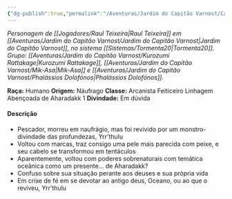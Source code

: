 ```yaml
---
{"dg-publish":true,"permalink":"/Aventuras/Jardim do Capitão Varnost/Carlos Morrow/","created":"2025-10-13T17:42:11.011-03:00"}
---
```


*Personagem de [[Jogadores/Raul Teixeira\|Raul Teixeira]] em [[Aventuras/Jardim do Capitão Varnost/Jardim do Capitão Varnost\|Jardim do Capitão Varnost]], no sistema [[Sistemas/Tormenta20\|Tormenta20]].*
*Grupo: [[Aventuras/Jardim do Capitão Varnost/Kurozumi Rattakage\|Kurozumi Rattakage]], [[Aventuras/Jardim do Capitão Varnost/Mik-Asa\|Mik-Asa]] e [[Aventuras/Jardim do Capitão Varnost/Phalássios Dolofónos\|Phalássios Dolofónos]].*

**Raça:** Humano
**Origem:** Náufrago
**Classe:** Arcanista Feiticeiro Linhagem Abençoada de Aharadakk 1
**Divindade:** Em dúvida
#### Descrição
- Pescador, morreu em naufrágio, mas foi revivido por um monstro-divindade das profundezas, Yrr’thulu 
- Voltou com marcas, traz consigo uma pele mais parecida com peixe, e seu cabelo se transformou em tentáculos
- Aparentemente, voltou com poderes sobrenaturais com temática oceânica como um presente… de Aharadakk?
- Confuso sobre sua situação perante aos deuses e sua própria vida
- Em crise de fé em se devotar ao antigo deus, Oceano, ou ao que o reviveu, Yrr’thulu